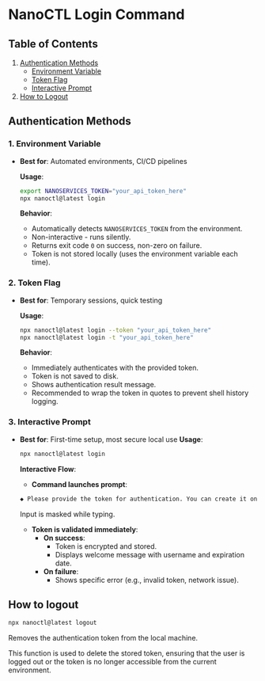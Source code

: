 # NanoCTL Login Command

## Table of Contents

1. [Authentication Methods](#authentication-methods)  
    - [Environment Variable](#1-environment-variable)  
    - [Token Flag](#2-token-flag)  
    - [Interactive Prompt](#3-interactive-prompt)  
2. [How to Logout](#how-to-logout)  

## Authentication Methods

### 1. Environment Variable
   - **Best for**: Automated environments, CI/CD pipelines

        **Usage**:
        ```bash
        export NANOSERVICES_TOKEN="your_api_token_here"
        npx nanoctl@latest login
        ```

        **Behavior**:
        - Automatically detects `NANOSERVICES_TOKEN` from the environment.
        - Non-interactive - runs silently.
        - Returns exit code `0` on success, non-zero on failure.
        - Token is not stored locally (uses the environment variable each time).
        
### 2. Token Flag
   - **Best for**: Temporary sessions, quick testing

        **Usage**:
        ```bash
        npx nanoctl@latest login --token "your_api_token_here"
        npx nanoctl@latest login -t "your_api_token_here"
        ```

        **Behavior**:
        - Immediately authenticates with the provided token.
        - Token is not saved to disk.
        - Shows authentication result message.
        - Recommended to wrap the token in quotes to prevent shell history logging.

### 3. Interactive Prompt
  - **Best for**: First-time setup, most secure local use
    **Usage**:
    ```bash
    npx nanoctl@latest login
    ```

    **Interactive Flow**:
    - **Command launches prompt**:
    ```bash
    ◆ Please provide the token for authentication. You can create it on https://atomic.deskree.com/auth/access/token █
    ```
    Input is masked while typing.
    - **Token is validated immediately**:
        - **On success**:
            - Token is encrypted and stored.
            - Displays welcome message with username and expiration date.
        - **On failure**:
            - Shows specific error (e.g., invalid token, network issue).


## How to logout

```bash
npx nanoctl@latest logout
```

Removes the authentication token from the local machine.

This function is used to delete the stored token, ensuring that 
the user is logged out or the token is no longer accessible 
from the current environment.